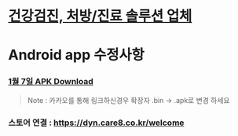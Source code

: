 # [건강검진, 처방/진료 솔루션 업체](https://github.com/invites-healthcare/invites/blob/master/file/%EA%B1%B4%EA%B0%95%EA%B2%80%EC%A7%84%ED%81%AC%EB%A1%A4%EB%A7%81%EC%97%85%EC%B2%B4%EB%A6%AC%EC%8A%A4%ED%8A%B8.pdf)

# Android app 수정사항
### [1월 7일 APK Download](https://github.com/invites-healthcare/invites/raw/master/app-debug.apk)
> Note : 카카오를 통해 링크하신경우 확장자 .bin -> .apk로 변경 하세요

### 스토어 연결 : https://dyn.care8.co.kr/welcome

